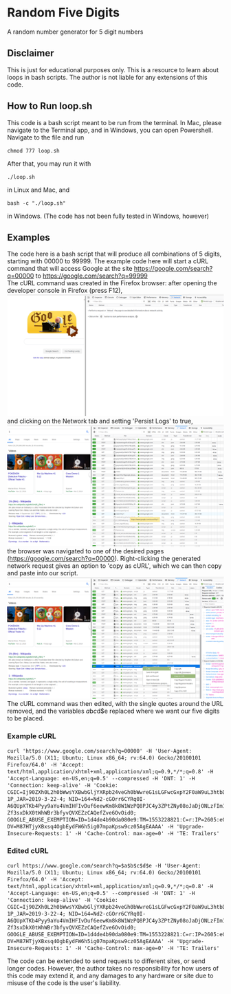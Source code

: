 # Random Five Digits
A random number generator for 5 digit numbers  
## Disclaimer  
This is just for educational purposes only. This is a resource to learn about loops in bash scripts. The author is not liable for any extensions of this code.  
## How to Run loop.sh
This code is a bash script meant to be run from the terminal. In Mac, please navigate to the Terminal app, and in Windows, you can open Powershell. Navigate to the file and run  
```
chmod 777 loop.sh  
```
After that, you may run it with  
```
./loop.sh  
```
in Linux and Mac, and  
```
bash -c "./loop.sh"  
```
in Windows. (The code has not been fully tested in Windows, however)  
## Examples  
The code here is a bash script that will produce all combinations of 5 digits, starting with 00000 to 99999. The example code here will start a cURL command that will access Google at the site https://google.com/search?q=00000 to https://google.com/search?q=99999  
The cURL command was created in the Firefox browser: after opening the developer console in Firefox (press F12),  
![Developer Console](https://raw.githubusercontent.com/githubuser2019-2019/random-five-digits/master/Developer_Console.png "Developer Console")  
and clicking on the Network tab and setting 'Persist Logs' to true,  
![Network Tab](https://raw.githubusercontent.com/githubuser2019-2019/random-five-digits/master/Network_Requests.png "Network Requests")  
the browser was navigated to one of the desired pages (https://google.com/search?q=00000). Right-clicking the generated network request gives an option to 'copy as cURL', which we can then copy and paste into our script.  
![Copy as cURL](https://raw.githubusercontent.com/githubuser2019-2019/random-five-digits/master/Copy_As_cURL.png "Copy as cURL")  
The cURL command was then edited, with the single quotes around the URL removed, and the variables $a$b$c$d$e replaced where we want our five digits to be placed.  
### Example cURL
```
curl 'https://www.google.com/search?q=00000' -H 'User-Agent: Mozilla/5.0 (X11; Ubuntu; Linux x86_64; rv:64.0) Gecko/20100101 Firefox/64.0' -H 'Accept: text/html,application/xhtml+xml,application/xml;q=0.9,*/*;q=0.8' -H 'Accept-Language: en-US,en;q=0.5' --compressed -H 'DNT: 1' -H 'Connection: keep-alive' -H 'Cookie: CGIC=Ij90ZXh0L2h0bWwsYXBwbGljYXRpb24veGh0bWwreG1sLGFwcGxpY2F0aW9uL3htbDtxPTAuOSwqLyo7cT0wLjg; 1P_JAR=2019-3-22-4; NID=164=Nd2-cGOrr6CYRq0I-A6QUpXTKb4Pyy9aYu4VmIHFIvDuf6eewKm8k8W1WzPQ8PJC4y3ZPtZNy08oJaDjONLzFIm1vdMTk0LOSP4XTzstddQecNiMvFnI7vr53Gw2BVa4x-Zf3sxDkX0tWhWBr3bfyvQVXEZzCAQefZve6OvOid0; GOOGLE_ABUSE_EXEMPTION=ID=1d4de4b90da080e9:TM=1553228821:C=r:IP=2605:e000:8584:6000:8d8e:fd5b:f74:1e4a-:S=APGng0soYvOAj5DqdBeDowXjboJjMFjsyw; DV=M87HTjyXBxsq4OgbEydFW6h5ig07mpaKpsw9cz05AgEAAAA' -H 'Upgrade-Insecure-Requests: 1' -H 'Cache-Control: max-age=0' -H 'TE: Trailers'
```
### Edited cURL
```
curl https://www.google.com/search?q=$a$b$c$d$e -H 'User-Agent: Mozilla/5.0 (X11; Ubuntu; Linux x86_64; rv:64.0) Gecko/20100101 Firefox/64.0' -H 'Accept: text/html,application/xhtml+xml,application/xml;q=0.9,*/*;q=0.8' -H 'Accept-Language: en-US,en;q=0.5' --compressed -H 'DNT: 1' -H 'Connection: keep-alive' -H 'Cookie: CGIC=Ij90ZXh0L2h0bWwsYXBwbGljYXRpb24veGh0bWwreG1sLGFwcGxpY2F0aW9uL3htbDtxPTAuOSwqLyo7cT0wLjg; 1P_JAR=2019-3-22-4; NID=164=Nd2-cGOrr6CYRq0I-A6QUpXTKb4Pyy9aYu4VmIHFIvDuf6eewKm8k8W1WzPQ8PJC4y3ZPtZNy08oJaDjONLzFIm1vdMTk0LOSP4XTzstddQecNiMvFnI7vr53Gw2BVa4x-Zf3sxDkX0tWhWBr3bfyvQVXEZzCAQefZve6OvOid0; GOOGLE_ABUSE_EXEMPTION=ID=1d4de4b90da080e9:TM=1553228821:C=r:IP=2605:e000:8584:6000:8d8e:fd5b:f74:1e4a-:S=APGng0soYvOAj5DqdBeDowXjboJjMFjsyw; DV=M87HTjyXBxsq4OgbEydFW6h5ig07mpaKpsw9cz05AgEAAAA' -H 'Upgrade-Insecure-Requests: 1' -H 'Cache-Control: max-age=0' -H 'TE: Trailers'
```
The code can be extended to send requests to different sites, or send longer codes. However, the author takes no responsibility for how users of this code may extend it, and any damages to any hardware or site due to misuse of the code is the user's liability.
